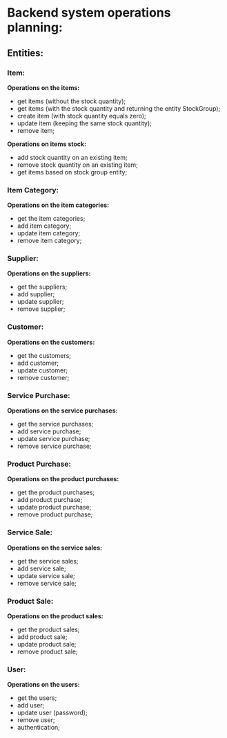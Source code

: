 # Backend system operations planning:

## Entities:

### Item:

**Operations on the items:**

- get items (without the stock quantity);
- get items (with the stock quantity and returning the entity StockGroup);
- create item (with stock quantity equals zero);
- update item (keeping the same stock quantity);
- remove item;

**Operations on items stock:**

- add stock quantity on an existing item;
- remove stock quantity on an existing item;
- get items based on stock group entity;

### Item Category:

**Operations on the item categories:**

- get the item categories;
- add item category;
- update item category;
- remove item category;

### Supplier:

**Operations on the suppliers:**

- get the suppliers;
- add supplier;
- update supplier;
- remove supplier;

### Customer:

**Operations on the customers:**

- get the customers;
- add customer;
- update customer;
- remove customer;

### Service Purchase:

**Operations on the service purchases:**

- get the service purchases;
- add service purchase;
- update service purchase;
- remove service purchase;

### Product Purchase:

**Operations on the product purchases:**

- get the product purchases;
- add product purchase;
- update product purchase;
- remove product purchase;

### Service Sale:

**Operations on the service sales:**

- get the service sales;
- add service sale;
- update service sale;
- remove service sale;

### Product Sale:

**Operations on the product sales:**

- get the product sales;
- add product sale;
- update product sale;
- remove product sale;

### User:

**Operations on the users:**

- get the users;
- add user;
- update user (password);
- remove user;
- authentication;
